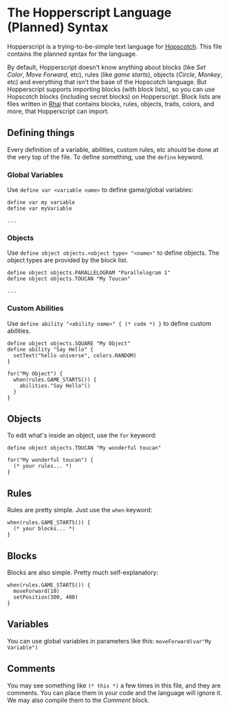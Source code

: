 # The Hopperscript Language (Planned) Syntax

Hopperscript is a trying-to-be-simple text language for [Hopscotch](https://gethopscotch.com). This file contains the planned syntax for the language.

By default, Hopperscript doesn't know anything about blocks (like *Set Color*, *Move Forward*, etc), rules (like *game starts*), objects (*Circle*, *Monkey*, etc) and everything that isn't the base of the Hopscotch language. But Hopperscript supports importing blocks (with block lists), so you can use Hopscotch blocks (including secret blocks) on Hopperscript. Block lists are files written in [Rhai](https://rhai.rs/) that contains blocks, rules, objects, traits, colors, and more, that Hopperscript can import.

## Defining things
Every definition of a variable, abilities, custom rules, etc *should* be done at the very top of the file. To define something, use the `define` keyword.

### Global Variables
Use `define var <variable name>` to define game/global variables:

```
define var my variable
define var myVariable

...
```

### Objects
Use `define object objects.<object type> "<name>"` to define objects. The object types are provided by the block list.

```
define object objects.PARALLELOGRAM "Parallelogram 1"
define object objects.TOUCAN "My Toucan"

...
```

### Custom Abilities
Use `define ability "<ability name>" { (* code *) }` to define custom abilities.

```
define object objects.SQUARE "My Object"
define ability "Say Hello" {
  setText("hello universe", colors.RANDOM)
}

for("My Object") {
  when(rules.GAME_STARTS()) {
    abilities."Say Hello"()
  }
}
```

## Objects
To edit what's inside an object, use the `for` keyword:

```
define object objects.TOUCAN "My wonderful toucan"

for("My wonderful toucan") {
  (* your rules... *)
}
```

## Rules
Rules are pretty simple. Just use the `when` keyword:

```
when(rules.GAME_STARTS()) {
  (* your blocks... *)
}
```

## Blocks
Blocks are also simple. Pretty much self-explanatory:

```
when(rules.GAME_STARTS()) {
  moveForward(10)
  setPosition(300, 400)
}
```

## Variables
You can use global variables in parameters like this: `moveForward(var"My Variable")`

## Comments
You may see something like `(* this *)` a few times in this file, and they are comments. You can place them in your code and the language will ignore it. We may also compile them to the *Comment* block.
